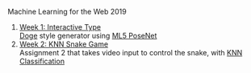 Machine Learning for the Web 2019

1. [Week 1: Interactive Type](https://alicehgsun.github.io/MLW19/week1/)
<br>[Doge](https://en.wikipedia.org/wiki/Doge_(meme)) style generator using [ML5 PoseNet](https://ml5js.org/docs/posenet-webcam)
2. [Week 2: KNN Snake Game](https://alicehgsun.github.io/MLW19/week2/)
<br>Assignment 2 that takes video input to control the snake, with [KNN Classification](https://github.com/ml5js/ml5-examples/tree/master/p5js/KNNClassification/KNNClassification_Video)
